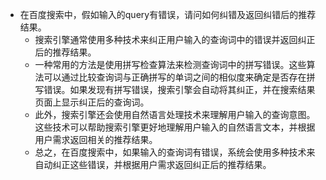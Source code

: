 - 在百度搜索中，假如输入的query有错误，请问如何纠错及返回纠错后的推荐结果。
	- 搜索引擎通常使用多种技术来纠正用户输入的查询词中的错误并返回纠正后的推荐结果。
	- 一种常用的方法是使用拼写检查算法来检测查询词中的拼写错误。这些算法可以通过比较查询词与正确拼写的单词之间的相似度来确定是否存在拼写错误。如果发现有拼写错误，搜索引擎会自动将其纠正，并在搜索结果页面上显示纠正后的查询词。
	- 此外，搜索引擎还会使用自然语言处理技术来理解用户输入的查询意图。这些技术可以帮助搜索引擎更好地理解用户输入的自然语言文本，并根据用户需求返回相关的推荐结果。
	- 总之，在百度搜索中，如果输入的查询词有错误，系统会使用多种技术来自动纠正这些错误，并根据用户需求返回纠正后的推荐结果。